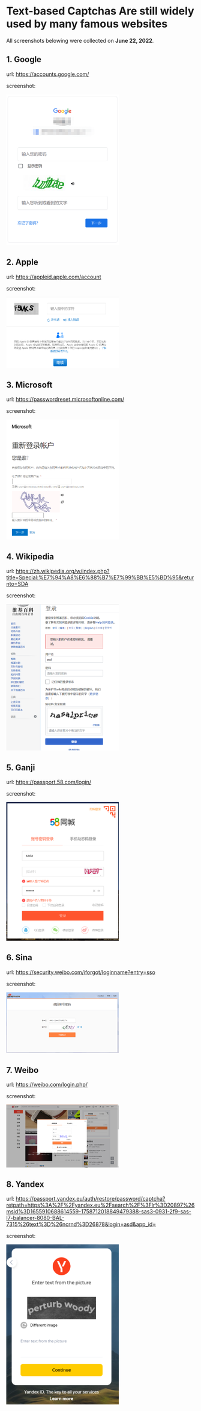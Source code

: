 # Text-based Captchas Are still widely used by many famous websites

All screenshots belowing were collected on **June 22, 2022**.

## 1. Google
url: https://accounts.google.com/

screenshot: 

<img src="https://github.com/Anonymous-GeeSolver/GeeSolver/blob/main/test-based-captcha/google.png" width="300px">

## 2. Apple
url: https://appleid.apple.com/account

screenshot: 

<img src="https://github.com/Anonymous-GeeSolver/GeeSolver/blob/main/test-based-captcha/apple.png" width="300px">

## 3. Microsoft
url: https://passwordreset.microsoftonline.com/

screenshot: 

<img src="https://github.com/Anonymous-GeeSolver/GeeSolver/blob/main/test-based-captcha/microsoft.png" width="300px">

## 4. Wikipedia
url: https://zh.wikipedia.org/w/index.php?title=Special:%E7%94%A8%E6%88%B7%E7%99%BB%E5%BD%95&returnto=SDA

screenshot: 

<img src="https://github.com/Anonymous-GeeSolver/GeeSolver/blob/main/test-based-captcha/wikipedia.png" width="300px">

## 5. Ganji
url: https://passport.58.com/login/

screenshot: 

<img src="https://github.com/Anonymous-GeeSolver/GeeSolver/blob/main/test-based-captcha/58.png" width="300px">

## 6. Sina
url: https://security.weibo.com/iforgot/loginname?entry=sso

screenshot: 

<img src="https://github.com/Anonymous-GeeSolver/GeeSolver/blob/main/test-based-captcha/sina.png" width="300px">

## 7. Weibo
url: https://weibo.com/login.php/

screenshot: 

<img src="https://github.com/Anonymous-GeeSolver/GeeSolver/blob/main/test-based-captcha/weibo.png" width="300px">

## 8. Yandex
url: https://passport.yandex.eu/auth/restore/password/captcha?retpath=https%3A%2F%2Fyandex.eu%2Fsearch%2F%3Flr%3D20897%26msid%3D1655910688614559-1758712018849479388-sas3-0931-2f9-sas-l7-balancer-8080-BAL-7315%26text%3D%26ncrnd%3D26878&login=asd&app_id=

screenshot: 

<img src="https://github.com/Anonymous-GeeSolver/GeeSolver/blob/main/test-based-captcha/yandex.png" width="300px">
